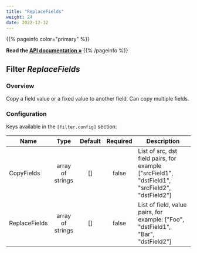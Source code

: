 ```yaml
---
title: "ReplaceFields"
weight: 24
date: 2022-12-12
---
```

{{% pageinfo color="primary" %}}

**Read the [API documentation &raquo;](https://pkg.go.dev/github.com/AdRoll/baker/filter#ReplaceFields)**
{{% /pageinfo %}}

## Filter *ReplaceFields*

### Overview
Copy a field value or a fixed value to another field. Can copy multiple fields.

### Configuration

Keys available in the `[filter.config]` section:

|Name|Type|Default|Required|Description|
|----|:--:|:-----:|:------:|-----------|
| CopyFields| array of strings| []| false| List of src, dst field pairs, for example ["srcField1", "dstField1", "srcField2", "dstField2"]|
| ReplaceFields| array of strings| []| false| List of field, value pairs, for example: ["Foo", "dstField1", "Bar", "dstField2"]|

